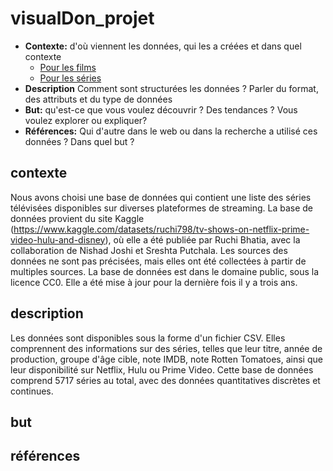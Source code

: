 # visualDon_projet
- **Contexte:** d'où viennent les données, qui les a créées et dans quel contexte
  * [Pour les films](https://www.kaggle.com/datasets/ruchi798/movies-on-netflix-prime-video-hulu-and-disney/data)
  * [Pour les séries](https://www.kaggle.com/datasets/ruchi798/tv-shows-on-netflix-prime-video-hulu-and-disney)
- **Description** Comment sont structurées les données ? Parler du format, des attributs et du type de données
- **But:** qu'est-ce que vous voulez découvrir ? Des tendances ? Vous voulez explorer ou expliquer?
- **Références:** Qui d'autre dans le web ou dans la recherche a utilisé ces données ? Dans quel but ?
## contexte
Nous avons choisi une base de données qui contient une liste des séries télévisées disponibles sur diverses plateformes de streaming. La base de données provient du site Kaggle (https://www.kaggle.com/datasets/ruchi798/tv-shows-on-netflix-prime-video-hulu-and-disney), où elle a été publiée par Ruchi Bhatia, avec la collaboration de Nishad Joshi et Sreshta Putchala. Les sources des données ne sont pas précisées, mais elles ont été collectées à partir de multiples sources. La base de données est dans le domaine public, sous la licence CC0. Elle a été mise à jour pour la dernière fois il y a trois ans.

## description
Les données sont disponibles sous la forme d'un fichier CSV. Elles comprennent des informations sur des séries, telles que leur titre, année de production, groupe d'âge cible, note IMDB, note Rotten Tomatoes, ainsi que leur disponibilité sur Netflix, Hulu ou Prime Video. Cette base de données comprend 5717 séries au total, avec des données quantitatives discrètes et continues.

## but
 
## références


